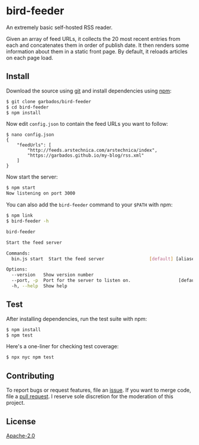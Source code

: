 # bird-feeder

An extremely basic self-hosted RSS reader.

Given an array of feed URLs, it collects the 20 most recent entries from each and concatenates them in order of publish date. It then renders some information about them in a static front page. By default, it reloads articles on each page load.

## Install

Download the source using [git](https://git-scm.com/) and install dependencies using [npm](http://npmjs.com/):

```bash
$ git clone garbados/bird-feeder
$ cd bird-feeder
$ npm install
```

Now edit `config.json` to contain the feed URLs you want to follow:

```
$ nano config.json
{
	"feedUrls": [
		"http://feeds.arstechnica.com/arstechnica/index",
		"https://garbados.github.io/my-blog/rss.xml"
	]
}
```

Now start the server:

```bash
$ npm start
Now listening on port 3000
```

You can also add the `bird-feeder` command to your `$PATH` with npm:

```bash
$ npm link
$ bird-feeder -h

bird-feeder

Start the feed server

Commands:
  bin.js start  Start the feed server                 [default] [aliases: serve]

Options:
  --version   Show version number                                      [boolean]
  --port, -p  Port for the server to listen on.                  [default: 3000]
  -h, --help  Show help                                                [boolean]
```

## Test

After installing dependencies, run the test suite with npm:

```bash
$ npm install
$ npm test
```

Here's a one-liner for checking test coverage:

```bash
$ npx nyc npm test
```

## Contributing

To report bugs or request features, file an [issue](https://github.com/garbados/bird-feeder/issues). If you want to merge code, file a [pull request](https://github.com/garbados/bird-feeder/pulls). I reserve sole discretion for the moderation of this project.

## License

[Apache-2.0](https://www.apache.org/licenses/LICENSE-2.0)
